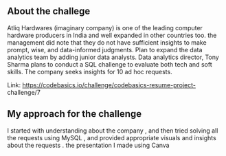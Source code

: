 ## About the challege 

Atliq Hardwares (imaginary company) is one of the leading computer hardware producers in India and well expanded in other countries too.
the management did note that they do not have sufficient insights to make prompt, wise, and data-informed judgments.
Plan to expand the data analytics team by adding junior data analysts.
Data analytics director, Tony Sharma plans to conduct a SQL challenge to evaluate both tech and soft skills.
The company seeks insights for 10 ad hoc requests.

Link: https://codebasics.io/challenge/codebasics-resume-project-
challenge/7

## My approach for the challenge

I started with  understanding about the company , and then tried solving all the requests using MySQL , 
and provided appropriate visuals  and insights about the requests .
the presentation I made using Canva 

